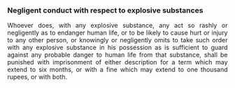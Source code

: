 ### Negligent conduct with respect to explosive substances
<div style="text-align: justify">

Whoever does, with any explosive substance, any act so rashly or negligently as to endanger human life, or to be likely to cause hurt or injury to any other person, or knowingly or negligently omits to take such order with any explosive substance in his possession as is sufficient to guard against any probable danger to human life from that substance, shall be punished with imprisonment of either description for a term which may extend to six months, or with a fine which may extend to one thousand rupees, or with both.

</div>
